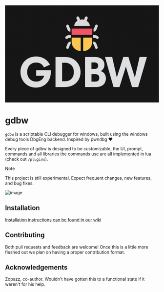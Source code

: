 ![GDBW LOGO](/_assets/gdbw.png)

# gdbw
`gdbw` is a scriptable CLI debugger for windows, built using the windows debug tools DbgEng backend. Inspired by pwndbg ❤

Every piece of gdbw is designed to be customizable, the UI, prompt, commands and all libraries the commands use are all implemented in lua (check out `/plugins`).

> [!NOTE]
> This project is still experimental. Expect frequent changes, new features, and bug fixes.

<img width="1215" height="654" alt="image" src="https://github.com/user-attachments/assets/aad66aa8-dd59-4adf-8b2f-332a99900481" />


## Installation

[Installation instructions can be found in our wiki](https://github.com/iilegacyyii/gdbw/wiki)

## Contributing

Both pull requests and feedback are welcome! Once this is a little more fleshed out we plan on having a proper contribution format.

## Acknowledgements

Zopazz, co-author. Wouldn't have gotten this to a functional state if it weren't for his help.
